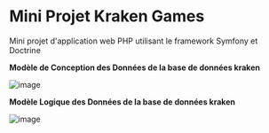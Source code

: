 # Mini Projet Kraken Games

Mini projet d'application web PHP utilisant le framework Symfony et Doctrine 

**Modèle de Conception des Données de la base de données kraken**

![image](https://github.com/Raiq52/Exo_Data/assets/102042317/1b0c4adc-a737-48e8-ad71-06c18076e15a)

**Modèle Logique des Données de la base de données kraken**

![image](https://github.com/Raiq52/Exo_Data/assets/102042317/528b419b-3b6d-4224-a5ae-e343e204878a)
